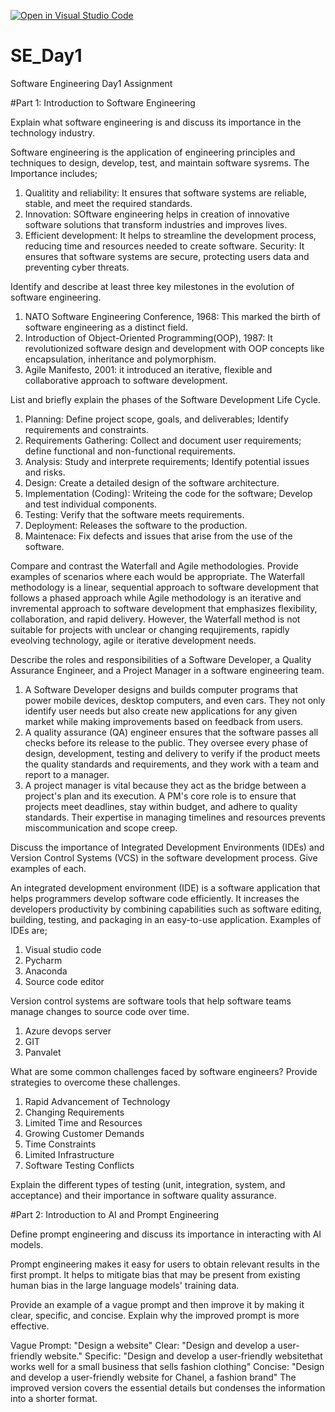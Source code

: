 [![Open in Visual Studio Code](https://classroom.github.com/assets/open-in-vscode-2e0aaae1b6195c2367325f4f02e2d04e9abb55f0b24a779b69b11b9e10269abc.svg)](https://classroom.github.com/online_ide?assignment_repo_id=15572084&assignment_repo_type=AssignmentRepo)
# SE_Day1
Software Engineering Day1 Assignment

#Part 1: Introduction to Software Engineering

Explain what software engineering is and discuss its importance in the technology industry.

Software engineering is the application of engineering principles and techniques to design, develop, test, and maintain software sysrems.
The Importance includes;
1. Qualitity and reliability: It ensures that software systems are reliable, stable, and meet the required standards.
2. Innovation: SOftware engineering helps in creation of innovative software solutions that transform industries and improves lives.
3. Efficient development: It helps to streamline the development process, reducing time and resources needed to create software.
Security: It ensures that software systems are secure, protecting users data and preventing cyber threats.

Identify and describe at least three key milestones in the evolution of software engineering.

1. NATO Software Engineering Conference, 1968: This marked the birth of software engineering as a distinct field.
2. Introduction of Object-Oriented Programming(OOP), 1987: It revolutionized software design and development with OOP concepts like encapsulation, inheritance and polymorphism.
3. Agile Manifesto, 2001: it introduced an iterative, flexible and collaborative  approach to software development. 

List and briefly explain the phases of the Software Development Life Cycle.

1. Planning: Define project scope, goals, and deliverables; Identify requirements and constraints.
2. Requirements Gathering: Collect and document user requirements; define functional and non-functional requirements.
3. Analysis: Study and interprete requirements; Identify potential issues and risks.
4. Design: Create a detailed design of the software architecture.
5. Implementation (Coding): Writeing the code for the software; Develop and test individual components.
6. Testing: Verify that the software meets requirements.
7. Deployment: Releases the software to the production.
8. Maintenace: Fix defects and issues that arise from the use of the software.

Compare and contrast the Waterfall and Agile methodologies. Provide examples of scenarios where each would be appropriate.
The Waterfall methodology is a linear, sequential approach to software development that follows a phased approach while Agile methodology is an iterative and invremental approach to software development that emphasizes flexibility, collaboration, and rapid delivery. 
However, the Waterfall method is not suitable for projects with unclear or changing requjirements, rapidly eveolving technology, agile or iterative development needs.


Describe the roles and responsibilities of a Software Developer, a Quality Assurance Engineer, and a Project Manager in a software engineering team.

1. A Software Developer designs and builds computer programs that power mobile devices, desktop computers, and even cars. They not only identify user needs but also create new applications for any given market while making improvements based on feedback from users.
2. A quality assurance (QA) engineer ensures that the software passes all checks before its release to the public. They oversee every phase of design, development, testing and delivery to verify if the product meets the quality standards and requirements, and they work with a team and report to a manager.
3. A project manager is vital because they act as the bridge between a project's plan and its execution. A PM's core role is to ensure that projects meet deadlines, stay within budget, and adhere to quality standards. Their expertise in managing timelines and resources prevents miscommunication and scope creep.


Discuss the importance of Integrated Development Environments (IDEs) and Version Control Systems (VCS) in the software development process. Give examples of each.

An integrated development environment (IDE) is a software application that helps programmers develop software code efficiently. It increases the developers productivity by combining capabilities such as software editing, building, testing, and packaging in an easy-to-use application. Examples of IDEs are; 
1. Visual studio code
2. Pycharm
3. Anaconda
4. Source code editor

Version control systems are software tools that help software teams manage changes to source code over time.
1. Azure devops server
2. GIT
3. Panvalet

What are some common challenges faced by software engineers? Provide strategies to overcome these challenges.

1. Rapid Advancement of Technology
2. Changing Requirements
3. Limited Time and Resources
4. Growing Customer Demands
5. Time Constraints
6. Limited Infrastructure
7. Software Testing Conflicts

Explain the different types of testing (unit, integration, system, and acceptance) and their importance in software quality assurance.


#Part 2: Introduction to AI and Prompt Engineering


Define prompt engineering and discuss its importance in interacting with AI models.

Prompt engineering makes it easy for users to obtain relevant results in the first prompt. It helps to mitigate bias that may be present from existing human bias in the large language models' training data.


Provide an example of a vague prompt and then improve it by making it clear, specific, and concise. Explain why the improved prompt is more effective.

Vague Prompt: "Design a website"
Clear: "Design and develop a user-friendly website."
Specific: "Design and develop a user-friendly websitethat works well for a small business that sells fashion clothing"
Concise: "Design and develop a user-friendly website for Chanel, a fashion brand"
The improved version covers the essential details but condenses the information into a shorter format.
